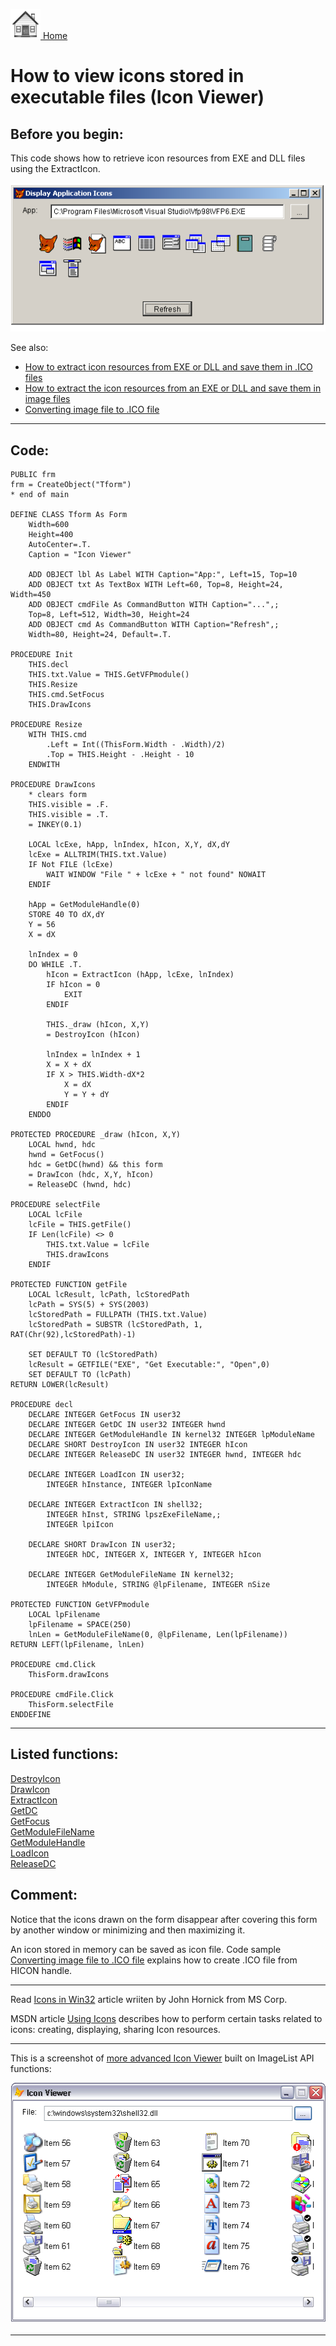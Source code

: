 [<img src="../images/home.png"> Home ](https://github.com/VFPX/Win32API)  

# How to view icons stored in executable files (Icon Viewer)

## Before you begin:
This code shows how to retrieve icon resources from EXE and DLL files using the ExtractIcon.   

![](../images/iconview.png)  

See also:

* [How to extract icon resources from EXE or DLL and save them in .ICO files](sample_502.md)  
* [How to extract the icon resources from an EXE or DLL and save them in image files](sample_501.md)  
* [Converting image file to .ICO file](sample_503.md)  

  
***  


## Code:
```foxpro  
PUBLIC frm
frm = CreateObject("Tform")
* end of main

DEFINE CLASS Tform As Form
	Width=600
	Height=400
	AutoCenter=.T.
	Caption = "Icon Viewer"

	ADD OBJECT lbl As Label WITH Caption="App:", Left=15, Top=10
	ADD OBJECT txt As TextBox WITH Left=60, Top=8, Height=24, Width=450
	ADD OBJECT cmdFile As CommandButton WITH Caption="...",;
	Top=8, Left=512, Width=30, Height=24
	ADD OBJECT cmd As CommandButton WITH Caption="Refresh",;
	Width=80, Height=24, Default=.T.

PROCEDURE Init
	THIS.decl
	THIS.txt.Value = THIS.GetVFPmodule()
	THIS.Resize
	THIS.cmd.SetFocus
	THIS.DrawIcons

PROCEDURE Resize
	WITH THIS.cmd
		.Left = Int((ThisForm.Width - .Width)/2)
		.Top = THIS.Height - .Height - 10
	ENDWITH

PROCEDURE DrawIcons
	* clears form
	THIS.visible = .F.
	THIS.visible = .T.
	= INKEY(0.1)

	LOCAL lcExe, hApp, lnIndex, hIcon, X,Y, dX,dY
	lcExe = ALLTRIM(THIS.txt.Value)
	IF Not FILE (lcExe)
		WAIT WINDOW "File " + lcExe + " not found" NOWAIT
	ENDIF

	hApp = GetModuleHandle(0)
	STORE 40 TO dX,dY
	Y = 56
	X = dX

	lnIndex = 0
	DO WHILE .T.
		hIcon = ExtractIcon (hApp, lcExe, lnIndex)
		IF hIcon = 0
			EXIT
		ENDIF

		THIS._draw (hIcon, X,Y)
		= DestroyIcon (hIcon)

		lnIndex = lnIndex + 1
		X = X + dX
		IF X > THIS.Width-dX*2
			X = dX
			Y = Y + dY
		ENDIF
	ENDDO

PROTECTED PROCEDURE _draw (hIcon, X,Y)
	LOCAL hwnd, hdc
	hwnd = GetFocus()
	hdc = GetDC(hwnd) && this form
	= DrawIcon (hdc, X,Y, hIcon)
	= ReleaseDC (hwnd, hdc)

PROCEDURE selectFile
	LOCAL lcFile
	lcFile = THIS.getFile()
	IF Len(lcFile) <> 0
		THIS.txt.Value = lcFile
		THIS.drawIcons
	ENDIF

PROTECTED FUNCTION getFile
	LOCAL lcResult, lcPath, lcStoredPath
	lcPath = SYS(5) + SYS(2003)
	lcStoredPath = FULLPATH (THIS.txt.Value)
	lcStoredPath = SUBSTR (lcStoredPath, 1, RAT(Chr(92),lcStoredPath)-1)
	
	SET DEFAULT TO (lcStoredPath)
	lcResult = GETFILE("EXE", "Get Executable:", "Open",0)
	SET DEFAULT TO (lcPath)
RETURN LOWER(lcResult)

PROCEDURE decl
	DECLARE INTEGER GetFocus IN user32
	DECLARE INTEGER GetDC IN user32 INTEGER hwnd
	DECLARE INTEGER GetModuleHandle IN kernel32 INTEGER lpModuleName
	DECLARE SHORT DestroyIcon IN user32 INTEGER hIcon
	DECLARE INTEGER ReleaseDC IN user32 INTEGER hwnd, INTEGER hdc

	DECLARE INTEGER LoadIcon IN user32;
		INTEGER hInstance, INTEGER lpIconName

	DECLARE INTEGER ExtractIcon IN shell32;
		INTEGER hInst, STRING lpszExeFileName,;
		INTEGER lpiIcon

	DECLARE SHORT DrawIcon IN user32;
		INTEGER hDC, INTEGER X, INTEGER Y, INTEGER hIcon

	DECLARE INTEGER GetModuleFileName IN kernel32;
		INTEGER hModule, STRING @lpFilename, INTEGER nSize

PROTECTED FUNCTION GetVFPmodule
	LOCAL lpFilename
	lpFilename = SPACE(250)
	lnLen = GetModuleFileName(0, @lpFilename, Len(lpFilename))
RETURN LEFT(lpFilename, lnLen)

PROCEDURE cmd.Click
	ThisForm.drawIcons

PROCEDURE cmdFile.Click
	ThisForm.selectFile
ENDDEFINE  
```  
***  


## Listed functions:
[DestroyIcon](../libraries/user32/DestroyIcon.md)  
[DrawIcon](../libraries/user32/DrawIcon.md)  
[ExtractIcon](../libraries/shell32/ExtractIcon.md)  
[GetDC](../libraries/user32/GetDC.md)  
[GetFocus](../libraries/user32/GetFocus.md)  
[GetModuleFileName](../libraries/kernel32/GetModuleFileName.md)  
[GetModuleHandle](../libraries/kernel32/GetModuleHandle.md)  
[LoadIcon](../libraries/user32/LoadIcon.md)  
[ReleaseDC](../libraries/user32/ReleaseDC.md)  

## Comment:
Notice that the icons drawn on the form disappear after covering this form by another window or minimizing and then maximizing it.  
  
An icon stored in memory can be saved as icon file. Code sample <a href="?example=503">Converting image file to .ICO file</a> explains how to create .ICO file from HICON handle.  
  
* * *  
Read <a href="http://msdn.microsoft.com/library/default.asp?url=/library/en-us/dnwui/html/msdn_icons.asp">Icons in Win32</a> article wriiten by John Hornick from MS Corp.  
  
MSDN article <a href="http://msdn.microsoft.com/library/default.asp?url=/library/en-us/winui/winui/windowsuserinterface/resources/icons/usingicons.asp">Using Icons</a> describes how to perform certain tasks related to icons: creating, displaying, sharing Icon resources.  
  
* * *  
This is a screenshot of <a href="?example=19">more advanced Icon Viewer</a> built on ImageList API functions:  
  
<a href="?example=19"><img src="images/iconview_list.png" width=507 height=386 border=0></a>  
  
***  

